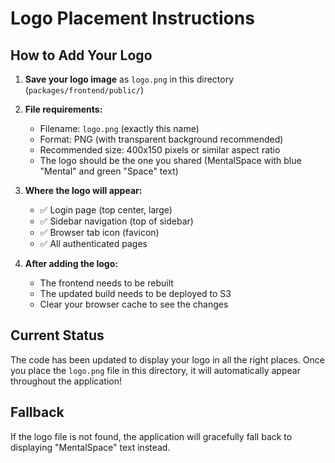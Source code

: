 # Logo Placement Instructions

## How to Add Your Logo

1. **Save your logo image** as `logo.png` in this directory (`packages/frontend/public/`)

2. **File requirements:**
   - Filename: `logo.png` (exactly this name)
   - Format: PNG (with transparent background recommended)
   - Recommended size: 400x150 pixels or similar aspect ratio
   - The logo should be the one you shared (MentalSpace with blue "Mental" and green "Space" text)

3. **Where the logo will appear:**
   - ✅ Login page (top center, large)
   - ✅ Sidebar navigation (top of sidebar)
   - ✅ Browser tab icon (favicon)
   - ✅ All authenticated pages

4. **After adding the logo:**
   - The frontend needs to be rebuilt
   - The updated build needs to be deployed to S3
   - Clear your browser cache to see the changes

## Current Status

The code has been updated to display your logo in all the right places. Once you place the `logo.png` file in this directory, it will automatically appear throughout the application!

## Fallback

If the logo file is not found, the application will gracefully fall back to displaying "MentalSpace" text instead.
